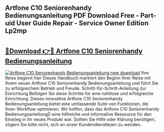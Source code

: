 ## Artfone C10 Seniorenhandy Bedienungsanleitung PDF Download Free - Part-uid User Guide Repair - Service Owner Edition Lp2mp

# <h2><a href="http://df0yj07.blite.top/?on=Artfone+C10+Seniorenhandy+Bedienungsanleitung">🔗Download 👉🔴 Artfone C10 Seniorenhandy Bedienungsanleitung</a></h2>

[![Artfone C10 Seniorenhandy Bedienungsanleitung new download](https://i.imgur.com/lujVjoI.png)](http://df0yj07.blite.top/?on=Artfone+C10+Seniorenhandy+Bedienungsanleitung)
Ihre Reise beginnt hier Dieses Handbuch markiert den Beginn Ihrer Reise mit Ihrem neuen Artfone C10 Seniorenhandy Bedienungsanleitung und führt Sie zu erfolgreichem Betrieb und Freude. Schritt-für-Schritt-Anleitung zur Einrichtung Befolgen Sie diese Schritte für eine nahtlose und erfolgreiche Einrichtung. Dieses innovative Artfone C10 Seniorenhandy Bedienungsanleitung bietet eine umfassende Suite von Funktionen, die Ihren Workflow optimieren. Wir hoffen, dass das Artfone C10 Seniorenhandy BedienungsanleitungD eine hilfreiche und informative Ressource für den Einstieg in Ihr neues Produkt war. Sollten Sie Hilfe oder Klärung benötigen, zögern Sie bitte nicht, sich an unser Kundendienstteam zu wenden.
